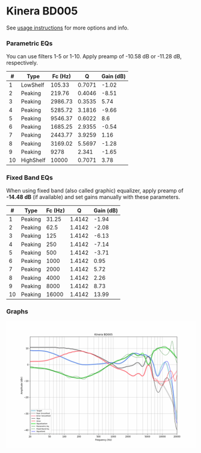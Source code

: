 # Kinera BD005
See [usage instructions](https://github.com/jaakkopasanen/AutoEq#usage) for more options and info.

### Parametric EQs
You can use filters 1-5 or 1-10. Apply preamp of -10.58 dB or -11.28 dB, respectively.

|   # | Type      |   Fc (Hz) |      Q |   Gain (dB) |
|-----|-----------|-----------|--------|-------------|
|   1 | LowShelf  |    105.33 | 0.7071 |       -1.02 |
|   2 | Peaking   |    219.76 | 0.4046 |       -8.51 |
|   3 | Peaking   |   2986.73 | 0.3535 |        5.74 |
|   4 | Peaking   |   5285.72 | 3.1816 |       -9.66 |
|   5 | Peaking   |   9546.37 | 0.6022 |        8.6  |
|   6 | Peaking   |   1685.25 | 2.9355 |       -0.54 |
|   7 | Peaking   |   2443.77 | 3.9259 |        1.16 |
|   8 | Peaking   |   3169.02 | 5.5697 |       -1.28 |
|   9 | Peaking   |   9278    | 2.341  |       -1.65 |
|  10 | HighShelf |  10000    | 0.7071 |        3.78 |

### Fixed Band EQs
When using fixed band (also called graphic) equalizer, apply preamp of **-14.48 dB** (if available) and set gains manually with these parameters.

|   # | Type    |   Fc (Hz) |      Q |   Gain (dB) |
|-----|---------|-----------|--------|-------------|
|   1 | Peaking |     31.25 | 1.4142 |       -1.94 |
|   2 | Peaking |     62.5  | 1.4142 |       -2.08 |
|   3 | Peaking |    125    | 1.4142 |       -6.13 |
|   4 | Peaking |    250    | 1.4142 |       -7.14 |
|   5 | Peaking |    500    | 1.4142 |       -3.71 |
|   6 | Peaking |   1000    | 1.4142 |        0.95 |
|   7 | Peaking |   2000    | 1.4142 |        5.72 |
|   8 | Peaking |   4000    | 1.4142 |        2.26 |
|   9 | Peaking |   8000    | 1.4142 |        8.73 |
|  10 | Peaking |  16000    | 1.4142 |       13.99 |

### Graphs
![](./Kinera%20BD005.png)
